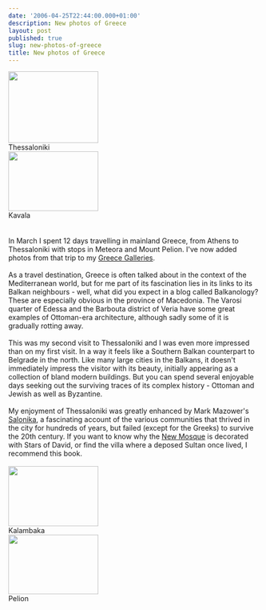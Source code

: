```yaml
---
date: '2006-04-25T22:44:00.000+01:00'
description: New photos of Greece
layout: post
published: true
slug: new-photos-of-greece
title: New photos of Greece
---
```


<div class="imageholder"><img alt="" border="0" height="143" src="https://balkanology.com/blog/images/greece2006_pict2027.jpg" width="180" /><br />Thessaloniki</div><div class="imageholder"><img alt="" border="0" height="119" src="https://balkanology.com/blog/images/greece2006_pict1894.jpg" width="180" /><br />Kavala</div><br /><div style="clear: both;"></div><br />In March I spent 12 days travelling in mainland Greece, from Athens to Thessaloniki with stops in Meteora and Mount Pelion. I've now added photos from that trip to my <a href="http://www.pbase.com/alangrant/greece">Greece Galleries</a>.<br /><br />As a travel destination, Greece is often talked about in the context of the Mediterranean world, but for me part of its fascination lies in its links to its Balkan neighbours - well, what did you expect in a blog called Balkanology? These are especially obvious in the province of Macedonia. The Varosi quarter of Edessa and the Barbouta district of Veria have some great examples of Ottoman-era architecture, although sadly some of it is gradually rotting away.<br /><br />This was my second visit to Thessaloniki and I was even more impressed than on my first visit. In a way it feels like a Southern Balkan counterpart to Belgrade in the north. Like many large cities in the Balkans, it doesn't immediately impress the visitor with its beauty, initially appearing as a collection of bland modern buildings. But you can spend several enjoyable days seeking out the surviving traces of its complex history - Ottoman and Jewish as well as Byzantine.<br /><br />My enjoyment of Thessaloniki was greatly enhanced by Mark Mazower's <a href="http://www.amazon.co.uk/exec/obidos/ASIN/0007120222/ref=nosim/&amp;tag=balkanology-21">Salonika</a>, a fascinating account of the various communities that thrived in the city for hundreds of years, but failed (except for the Greeks) to survive the 20th century. If you want to know why the <a href="http://www.pbase.com/alangrant/image/59007605">New Mosque</a> is decorated with Stars of David, or find the villa where a deposed Sultan once lived, I recommend this book.<br /><br /><div class="imageholder"><img alt="" border="0" height="120" src="https://balkanology.com/blog/images/greece2006_pict0525.jpg" width="180" /><br />Kalambaka</div><div class="imageholder"><img alt="" border="0" height="119" src="https://balkanology.com/blog/images/greece2006_pict1040.jpg" width="180" /><br />Pelion</div>